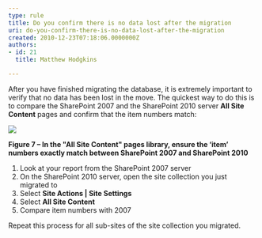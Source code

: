 ```yaml
---
type: rule
title: Do you confirm there is no data lost after the migration
uri: do-you-confirm-there-is-no-data-lost-after-the-migration
created: 2010-12-23T07:18:06.0000000Z
authors:
- id: 21
  title: Matthew Hodgkins

---
```



After you have finished migrating the database, it is extremely important to verify that no data has been lost in the move. The quickest way to do this is to compare the SharePoint 2007 and the SharePoint 2010 server **All Site Content** pages and confirm that the item numbers match:

![](/PublishingImages/AllSiteContentCount.png)

**Figure 7 – In the "All Site Content" pages library, ensure the ‘item’ numbers exactly match between SharePoint 2007 and SharePoint 2010**

1. Look at your report from the SharePoint 2007 server
2. On the SharePoint 2010 server, open the site collection you just migrated to
3. Select **Site Actions | Site Settings**
4. Select **All Site Content**
5. Compare item numbers with 2007


Repeat this process for all sub-sites of the site collection you migrated.

